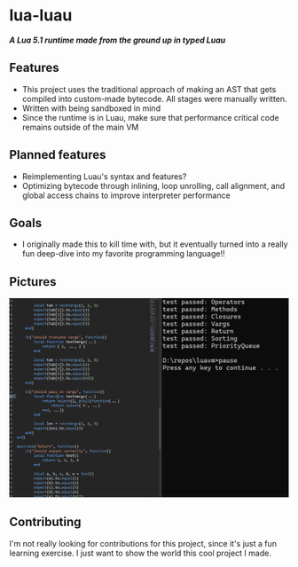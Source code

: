 # lua-luau
*<b>A Lua 5.1 runtime made from the ground up in typed Luau</b>*<br>

## Features
* This project uses the traditional approach of making an AST that gets compiled into custom-made bytecode. All stages were manually written.
* Written with being sandboxed in mind
* Since the runtime is in Luau, make sure that performance critical code remains outside of the main VM

## Planned features
* Reimplementing Luau's syntax and features?
* Optimizing bytecode through inlining, loop unrolling, call alignment, and global access chains to improve interpreter performance

## Goals
* I originally made this to kill time with, but it eventually turned into a really fun deep-dive into my favorite programming language!!

## Pictures
![tests](./assets/tests.png)

## Contributing
I'm not really looking for contributions for this project, since it's just a fun learning exercise. I just want to show the world this cool project I made. 